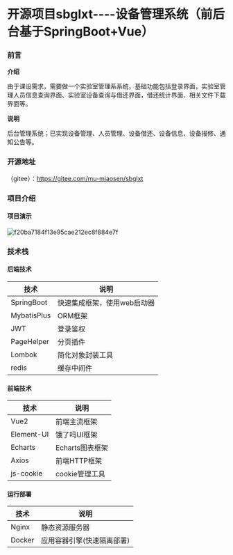 
# **开源项目sbglxt----设备管理系统（前后台基于SpringBoot+Vue）**



### 前言

**介绍**

​		由于课设需求，需要做一个实验室管理系系统，基础功能包括登录界面，实验室管理人员信息查询界面、实验室设备查询与借还界面，借还统计界面、相关文件下载界面等。

**说明**

​	后台管理系统；已实现设备管理、人员管理、设备借还、设备信息、设备报修、通知公告等。

### 开源地址

（gitee）：https://gitee.com/mu-miaosen/sbglxt

### 项目介绍

#### 	项目演示

![f20ba7184f13e95cae212ec8f884e7f](E:\软件\typora做的笔记\博客笔记\图片\f20ba7184f13e95cae212ec8f884e7f.jpg)


### 技术栈

#### 后端技术

| 技术        | 说明                        |
| ----------- | --------------------------- |
| SpringBoot  | 快速集成框架，使用web启动器 |
| MybatisPlus | ORM框架                     |
| JWT         | 登录鉴权                    |
| PageHelper  | 分页插件                    |
| Lombok      | 简化对象封装工具            |
| redis       | 缓存中间件                  |

#### 前端技术

| 技术       | 说明            |
| ---------- | --------------- |
| Vue2       | 前端主流框架    |
| Element-UI | 饿了吗UI框架    |
| Echarts    | Echarts图表框架 |
| Axios      | 前端HTTP框架    |
| js-cookie  | cookie管理工具  |

#### 运行部署

| 技术   | 说明                       |
| ------ | -------------------------- |
| Nginx  | 静态资源服务器             |
| Docker | 应用容器引擎(快速隔离部署) |












